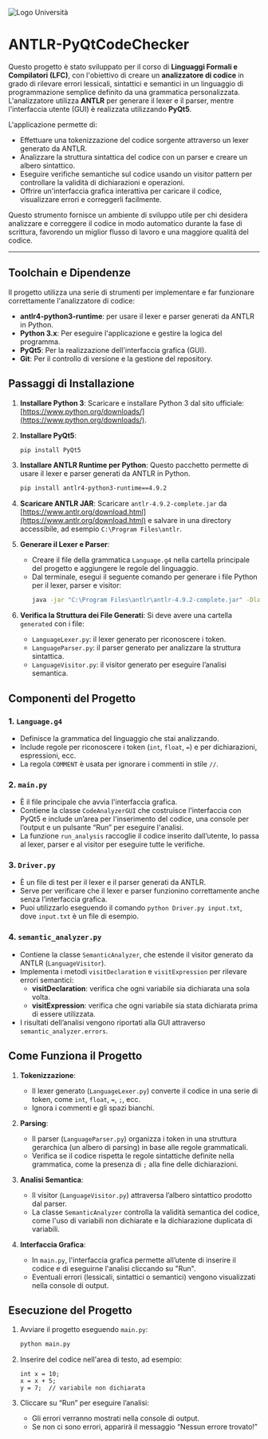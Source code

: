 ![Logo Università](https://www.unibg.it/themes/custom/unibg/logo.svg) 
# **ANTLR-PyQtCodeChecker**

Questo progetto è stato sviluppato per il corso di **Linguaggi Formali e Compilatori (LFC)**, con l'obiettivo di creare un **analizzatore di codice** in grado di rilevare errori lessicali, sintattici e semantici in un linguaggio di programmazione semplice definito da una grammatica personalizzata. L'analizzatore utilizza **ANTLR** per generare il lexer e il parser, mentre l'interfaccia utente (GUI) è realizzata utilizzando **PyQt5**.

L'applicazione permette di:
- Effettuare una tokenizzazione del codice sorgente attraverso un lexer generato da ANTLR.
- Analizzare la struttura sintattica del codice con un parser e creare un albero sintattico.
- Eseguire verifiche semantiche sul codice usando un visitor pattern per controllare la validità di dichiarazioni e operazioni.
- Offrire un'interfaccia grafica interattiva per caricare il codice, visualizzare errori e correggerli facilmente.

Questo strumento fornisce un ambiente di sviluppo utile per chi desidera analizzare e correggere il codice in modo automatico durante la fase di scrittura, favorendo un miglior flusso di lavoro e una maggiore qualità del codice.

---

## **Toolchain e Dipendenze**

Il progetto utilizza una serie di strumenti per implementare e far funzionare correttamente l'analizzatore di codice:

- **antlr4-python3-runtime**: per usare il lexer e parser generati da ANTLR in Python.
- **Python 3.x**: Per eseguire l'applicazione e gestire la logica del programma.
- **PyQt5**: Per la realizzazione dell'interfaccia grafica (GUI).
- **Git**: Per il controllo di versione e la gestione del repository.


## Passaggi di Installazione

1. **Installare Python 3**:
   Scaricare e installare Python 3 dal sito ufficiale: [https://www.python.org/downloads/](https://www.python.org/downloads/).

2. **Installare PyQt5**:
   ```bash
   pip install PyQt5
   ```

3. **Installare ANTLR Runtime per Python**:
   Questo pacchetto permette di usare il lexer e parser generati da ANTLR in Python.
   ```bash
   pip install antlr4-python3-runtime==4.9.2
   ```

4. **Scaricare ANTLR JAR**:
   Scaricare `antlr-4.9.2-complete.jar` da [https://www.antlr.org/download.html](https://www.antlr.org/download.html) e salvare in una directory accessibile, ad esempio `C:\Program Files\antlr`.

5. **Generare il Lexer e Parser**:
   - Creare il file della grammatica `Language.g4` nella cartella principale del progetto e aggiungere le regole del linguaggio.
   - Dal terminale, esegui il seguente comando per generare i file Python per il lexer, parser e visitor:
     ```bash
     java -jar "C:\Program Files\antlr\antlr-4.9.2-complete.jar" -Dlanguage=Python3 -visitor Language.g4 -o generated
     ```

6. **Verifica la Struttura dei File Generati**:
   Si deve avere una cartella `generated` con i file:
   - `LanguageLexer.py`: il lexer generato per riconoscere i token.
   - `LanguageParser.py`: il parser generato per analizzare la struttura sintattica.
   - `LanguageVisitor.py`: il visitor generato per eseguire l’analisi semantica.

## Componenti del Progetto

### 1. `Language.g4`
   - Definisce la grammatica del linguaggio che stai analizzando.
   - Include regole per riconoscere i token (`int`, `float`, `=`) e per dichiarazioni, espressioni, ecc.
   - La regola `COMMENT` è usata per ignorare i commenti in stile `//`.

### 2. `main.py`
   - È il file principale che avvia l'interfaccia grafica.
   - Contiene la classe `CodeAnalyzerGUI` che costruisce l'interfaccia con PyQt5 e include un’area per l'inserimento del codice, una console per l’output e un pulsante “Run” per eseguire l'analisi.
   - La funzione `run_analysis` raccoglie il codice inserito dall’utente, lo passa al lexer, parser e al visitor per eseguire tutte le verifiche.

### 3. `Driver.py`
   - È un file di test per il lexer e il parser generati da ANTLR.
   - Serve per verificare che il lexer e parser funzionino correttamente anche senza l’interfaccia grafica.
   - Puoi utilizzarlo eseguendo il comando `python Driver.py input.txt`, dove `input.txt` è un file di esempio.

### 4. `semantic_analyzer.py`
   - Contiene la classe `SemanticAnalyzer`, che estende il visitor generato da ANTLR (`LanguageVisitor`).
   - Implementa i metodi `visitDeclaration` e `visitExpression` per rilevare errori semantici:
     - **visitDeclaration**: verifica che ogni variabile sia dichiarata una sola volta.
     - **visitExpression**: verifica che ogni variabile sia stata dichiarata prima di essere utilizzata.
   - I risultati dell’analisi vengono riportati alla GUI attraverso `semantic_analyzer.errors`.

## Come Funziona il Progetto

1. **Tokenizzazione**: 
   - Il lexer generato (`LanguageLexer.py`) converte il codice in una serie di token, come `int`, `float`, `=`, `;`, ecc.
   - Ignora i commenti e gli spazi bianchi.

2. **Parsing**:
   - Il parser (`LanguageParser.py`) organizza i token in una struttura gerarchica (un albero di parsing) in base alle regole grammaticali.
   - Verifica se il codice rispetta le regole sintattiche definite nella grammatica, come la presenza di `;` alla fine delle dichiarazioni.

3. **Analisi Semantica**:
   - Il visitor (`LanguageVisitor.py`) attraversa l’albero sintattico prodotto dal parser.
   - La classe `SemanticAnalyzer` controlla la validità semantica del codice, come l'uso di variabili non dichiarate e la dichiarazione duplicata di variabili.

4. **Interfaccia Grafica**:
   - In `main.py`, l'interfaccia grafica permette all’utente di inserire il codice e di eseguirne l'analisi cliccando su "Run".
   - Eventuali errori (lessicali, sintattici o semantici) vengono visualizzati nella console di output.
     
## Esecuzione del Progetto

1. Avviare il progetto eseguendo `main.py`:
   ```bash
   python main.py
   ```

2. Inserire del codice nell'area di testo, ad esempio:
   ```plaintext
   int x = 10;
   x = x + 5;
   y = 7;  // variabile non dichiarata
   ```

3. Cliccare su “Run” per eseguire l’analisi:
   - Gli errori verranno mostrati nella console di output.
   - Se non ci sono errori, apparirà il messaggio “Nessun errore trovato!”

   
